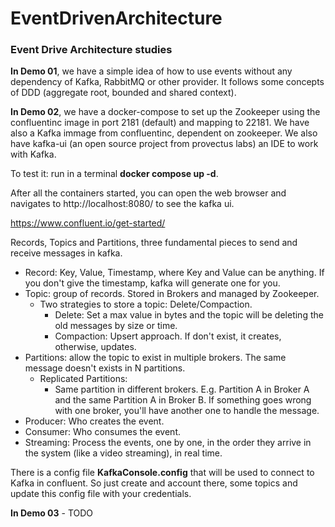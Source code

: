 # EventDrivenArchitecture
### Event Drive Architecture studies

**In Demo 01**, we have a simple idea of how to use events without any dependency of Kafka, RabbitMQ or other provider. It follows some concepts of DDD (aggregate root, bounded and shared context).

**In Demo 02**, we have a docker-compose to set up the Zookeeper using the confluentinc image in port 2181 (default) and mapping to 22181. We have also a Kafka immage from confluentinc, dependent on zookeeper. We also have kafka-ui (an open source project from provectus labs) an IDE to work with Kafka. 

To test it: run in a terminal **docker compose up -d**.

After all the containers started, you can open the web browser and navigates to http://localhost:8080/ to see the kafka ui.

https://www.confluent.io/get-started/ 

Records, Topics and Partitions, three fundamental pieces to send and receive messages in kafka.

- Record: Key, Value, Timestamp, where Key and Value can be anything. If you don't give the timestamp, kafka will generate one for you.
- Topic: group of records. Stored in Brokers and managed by Zookeeper. 
    * Two strategies to store a topic: Delete/Compaction.
        * Delete: Set a max value in bytes and the topic will be deleting the old messages by size or time.
        * Compaction: Upsert approach. If don't exist, it creates, otherwise, updates.
- Partitions: allow the topic to exist in multiple brokers. The same message doesn't exists in N partitions. 
  * Replicated Partitions:
    * Same partition in different brokers. E.g. Partition A in Broker A and the same Partition A in Broker B. If something goes wrong with one broker, you'll have another one to handle the message.
- Producer: Who creates the event.
- Consumer: Who consumes the event.
- Streaming: Process the events, one by one, in the order they arrive in the system (like a video streaming), in real time.

There is a config file **KafkaConsole.config** that will be used to connect to Kafka in confluent. So just create and account there, some topics and update this config file with your credentials.

**In Demo 03** - TODO
